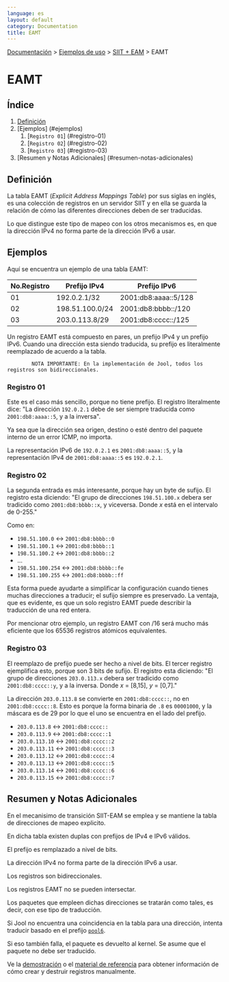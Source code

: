 ```yaml
---
language: es
layout: default
category: Documentation
title: EAMT
---
```


[Documentación](documentation.html) > [Ejemplos de uso](documentation.html#ejemplos-de-uso) > [SIIT + EAM](mod-run-eam.html) > EAMT

# EAMT

## Índice

1. [Definición](#definicion)
2. [Ejemplos] (#ejemplos)
	1. [`Registro 01`] (#registro-01)
	2. [`Registro 02`] (#registro-02)
	3. [`Registro 03`] (#registro-03)
3. [Resumen y Notas Adicionales] (#resumen-notas-adicionales)
	
## Definición

La tabla EAMT (_Explicit Address Mappings Table_) por sus siglas en inglés, es una colección de registros en un servidor SIIT y en ella se guarda la relación de cómo las diferentes direcciones deben de ser traducidas. 

Lo que distingue este tipo de mapeo con los otros mecanismos es, en que la dirección IPv4 no forma parte de la dirección IPv6 a usar.

## Ejemplos

Aquí se encuentra un ejemplo de una tabla EAMT:

| No.Registro|   Prefijo IPv4  |     Prefijo IPv6     |
|----------- |-----------------|----------------------|
|    01      | 192.0.2.1/32    | 2001:db8:aaaa::5/128 |
|    02      | 198.51.100.0/24 | 2001:db8:bbbb::/120  |
|    03      | 203.0.113.8/29  | 2001:db8:cccc::/125  |

Un registro EAMT está compuesto en pares, un prefijo IPv4 y un prefijo IPv6. Cuando una dirección esta siendo traducida, su prefijo es literalmente reemplazado de acuerdo a la tabla.

			NOTA IMPORTANTE: En la implementación de Jool, todos los registros son bidireccionales.

### Registro 01

Este es el caso más sencillo, porque no tiene prefijo. El registro literalmente dice: "La dirección `192.0.2.1` debe de ser siempre traducida como `2001:db8:aaaa::5`, y a la inversa".

Ya sea que la dirección sea origen, destino o esté dentro del paquete interno de un error ICMP, no importa.

La representación IPv6 de `192.0.2.1` es `2001:db8:aaaa::5`, y la representación IPv4 de `2001:db8:aaaa::5` es `192.0.2.1`.

### Registro 02

La segunda entrada es más interesante, porque hay un byte de sufijo. El registro esta diciendo: "El grupo de direcciones `198.51.100.x` debera ser tradicido como `2001:db8:bbbb::x`, y viceversa. Donde _x_ está en el intervalo de 0-255."

Como en:

- `198.51.100.0` <-> `2001:db8:bbbb::0`
- `198.51.100.1` <-> `2001:db8:bbbb::1`
- `198.51.100.2` <-> `2001:db8:bbbb::2`
- ...
- `198.51.100.254` <-> `2001:db8:bbbb::fe`
- `198.51.100.255` <-> `2001:db8:bbbb::ff`

Esta forma puede ayudarte a simplificar la configuración cuando tienes muchas direcciones a traducir; el sufijo siempre es preservado. La ventaja, que es evidente, es que un solo registro EAMT puede describir la traducción de una red entera.

Por mencionar otro ejemplo, un registro EAMT con /16 será mucho más eficiente que los 65536 registros atómicos equivalentes.

### Registro 03

El reemplazo de prefijo puede ser hecho a nivel de bits. El tercer registro ejemplifica esto, porque son 3 bits de sufijo. El registro esta diciendo: "El grupo de direcciones `203.0.113.x` debera ser tradicido como `2001:db8:cccc::y`, y a la inversa. Donde _x_ = [8,15], _y_ = [0,7]."

La dirección `203.0.113.8` se convierte en `2001:db8:cccc::`, no en `2001:db8:cccc::8`. Esto es porque la forma binaria de `.8` es `00001000`, y la máscara es de 29 por lo que el uno se encuentra en el lado del prefijo.

- `203.0.113.8` <-> `2001:db8:cccc::`
- `203.0.113.9` <-> `2001:db8:cccc::1`
- `203.0.113.10` <-> `2001:db8:cccc::2`
- `203.0.113.11` <-> `2001:db8:cccc::3`
- `203.0.113.12` <-> `2001:db8:cccc::4`
- `203.0.113.13` <-> `2001:db8:cccc::5`
- `203.0.113.14` <-> `2001:db8:cccc::6`
- `203.0.113.15` <-> `2001:db8:cccc::7`

## Resumen y Notas Adicionales

En el mecanisimo de transición SIIT-EAM se emplea y se mantiene la tabla de direcciones de mapeo explicito.

En dicha tabla existen duplas con prefijos de IPv4 e IPv6 válidos.

El prefijo es remplazado a nivel de bits.

La dirección IPv4 no forma parte de la dirección IPv6 a usar.

Los registros son bidireccionales.

Los registros EAMT no se pueden intersectar. 

Los paquetes que empleen dichas direcciones se tratarán como tales, es decir, con ese tipo de traducción.

Si Jool no encuentra una coincidencia en la tabla para una dirección, intenta traducir basado en el prefijo [`pool6`](usr-flags-pool6.html). 

Si eso también falla, el paquete es devuelto al kernel. Se asume que el paquete no debe ser traducido.

Ve la [demostración](mod-run-eam.html) o el [material de referencia](usr-flags-eamt.html) para obtener información de cómo crear y destruir registros manualmente.
